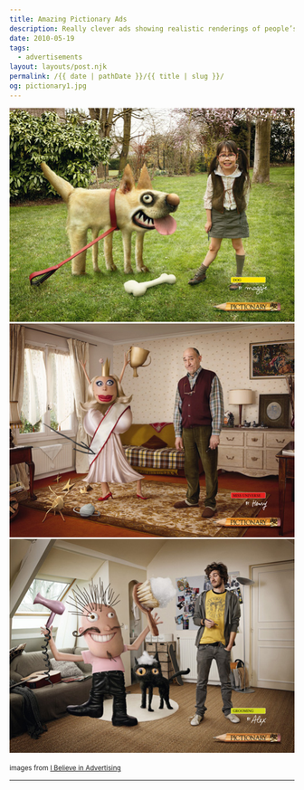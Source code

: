 ```yaml
---
title: Amazing Pictionary Ads
description: Really clever ads showing realistic renderings of people’s horrible Pictionary drawings.
date: 2010-05-19
tags: 
  - advertisements
layout: layouts/post.njk
permalink: /{{ date | pathDate }}/{{ title | slug }}/
og: pictionary1.jpg
---
```


![a girl with a poorly drawn dog](/img/pictionary1.jpg)![a man with a poorly drawn beauty queen](/img/pictionary2.jpg)![a man with a poorly drawn cat hair dresser](/img/pictionary3.jpg)

<small class="footnotes">images from <a href="http://www.ibelieveinadv.com/2010/05/pictionary-dog-miss-universe-grooming/">I Believe in Advertising</a></small>

---
